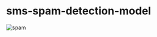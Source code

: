 # sms-spam-detection-model

![spam](https://user-images.githubusercontent.com/68819893/115743531-60965000-a3af-11eb-9950-8bf1b6be38db.PNG)
